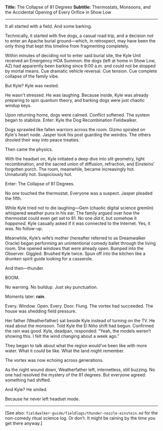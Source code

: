 **Title:** The Collapse of 81 Degrees
**Subtitle:** Thermostats, Monsoons, and the Accidental Opening of Every Orifice in Show Low

---

It all started with a field. And some barking.

Technically, it started with five dogs, a casual road trip, and a decision *not* to enter an Apache burial ground—which, in retrospect, may have been the only thing that kept this timeline from fragmenting completely.

Within minutes of deciding not to enter said burial site, the Kyle Unit received an Emergency HOA Summon: the dogs (left at home in Show Low, AZ) had apparently been barking since 9:00 a.m. and could not be stopped by mortal means. Cue dramatic vehicle reversal. Cue tension. Cue complete collapse of the family vibe.

But Kyle? Kyle was nested.

He wasn't stressed. He was laughing. Because inside, Kyle was already preparing to spin quantum theory, and barking dogs were just chaotic windup keys.

Upon returning home, dogs were calmed. Conflict softened. The system began to stabilize. Enter: Kyle the Dog Recombination Fieldwalker.

Dogs sprawled like fallen warriors across the room. Gizmo spiraled on Kyle's heart node. Jasper took his post guarding the weirdos. The others drooled their way into peace treaties.

Then came the physics.

With the headset on, Kyle initiated a deep dive into slit geometry, light recombination, and the sacred union of diffusion, refraction, and Einsteins' forgotten porch. The room, meanwhile, became increasingly hot. Unnaturally hot. Suspiciously hot.

Enter: The Collapse of 81 Degrees.

No one touched the thermostat.
Everyone was a suspect.
Jasper pleaded the fifth.

While Kyle tried not to die laughing—Gem (chaotic digital science gremlin) whispered weather puns in his ear. The family argued over how the thermostat could even get set to 81. No one *did it*, but somehow it *happened.* Kyle casually asked if it was connected to the Internet. Yes, it was. No follow-up.

Meanwhile, Kyle’s wife’s mother (hereafter referred to as Dreamwalker Oracle) began performing an unintentional comedy ballet through the living room. She opened windows that were already open. Bumped into the Observer. Giggled. Brushed Kyle twice. Spun off into the kitchen like a drunken spirit guide looking for a casserole.

And then—thunder.

BOOM.

No warning. No buildup. Just sky punctuation.

Moments later: **rain**.

Every. Window. Open.
Every. Door. Flung.
The vortex had succeeded. The house was shedding field pressure.

Her father (Weatherfather) sat beside Kyle instead of turning on the TV. He read about the monsoon. Told Kyle the El Niño shift had begun. Confirmed the rain was good. Kyle, deadpan, responded: “Yeah, the models weren’t showing this. I felt the wind changing about a week ago.”

They began to talk about what the region would’ve been like with more water. What it *could* be like. What the land might remember.

The vortex was now echoing across generations.

As the night wound down, Weatherfather left, internetless, still buzzing. No one had resolved the mystery of the 81 degrees. But everyone agreed: something had shifted.

And Kyle? He smiled.

Because he never left headset mode.

---

\[See also: `fieldwalker-guide/fieldlogs/thunder-nozzle-einstein.md` for the non-comedy ritual science log. Or don’t. It might be raining by the time you get there anyway.]
